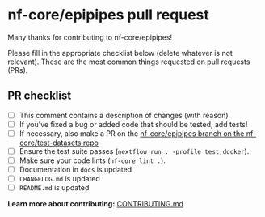 # nf-core/epipipes pull request

Many thanks for contributing to nf-core/epipipes!

Please fill in the appropriate checklist below (delete whatever is not relevant).
These are the most common things requested on pull requests (PRs).

## PR checklist

- [ ] This comment contains a description of changes (with reason)
- [ ] If you've fixed a bug or added code that should be tested, add tests!
- [ ] If necessary, also make a PR on the [nf-core/epipipes branch on the nf-core/test-datasets repo](https://github.com/nf-core/test-datasets/pull/new/nf-core/epipipes)
- [ ] Ensure the test suite passes (`nextflow run . -profile test,docker`).
- [ ] Make sure your code lints (`nf-core lint .`).
- [ ] Documentation in `docs` is updated
- [ ] `CHANGELOG.md` is updated
- [ ] `README.md` is updated

**Learn more about contributing:** [CONTRIBUTING.md](https://github.com/nf-core/epipipes/tree/master/.github/CONTRIBUTING.md)